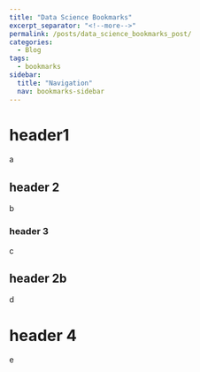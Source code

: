 ```yaml
---
title: "Data Science Bookmarks"
excerpt_separator: "<!--more-->"
permalink: /posts/data_science_bookmarks_post/
categories:
  - Blog
tags:
  - bookmarks
sidebar:
  title: "Navigation"
  nav: bookmarks-sidebar
---
```


# header1

a

## header 2

b

### header 3

c

## header 2b

d

# header 4

e

